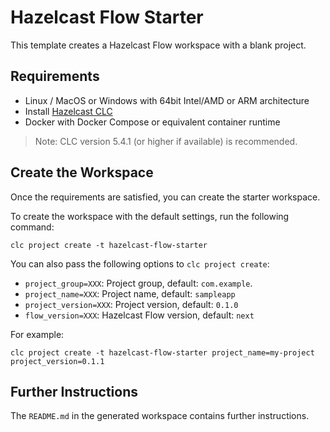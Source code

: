 # Hazelcast Flow Starter

This template creates a Hazelcast Flow workspace with a blank project.

## Requirements

* Linux / MacOS or Windows with 64bit Intel/AMD or ARM architecture
* Install [Hazelcast CLC](https://docs.hazelcast.com/clc/latest/install-clc)
* Docker with Docker Compose or equivalent container runtime


> Note: CLC version 5.4.1 (or higher if available) is recommended.


## Create the Workspace

Once the requirements are satisfied, you can create the starter workspace.

To create the workspace with the default settings, run the following command:

```
clc project create -t hazelcast-flow-starter
```

You can also pass the following options to `clc project create`:
* `project_group=XXX`: Project group, default: `com.example`.
* `project_name=XXX`: Project name, default: `sampleapp`
* `project_version=XXX`: Project version, default: `0.1.0`
* `flow_version=XXX`: Hazelcast Flow version, default: `next`

For example:

```
clc project create -t hazelcast-flow-starter project_name=my-project project_version=0.1.1
```

## Further Instructions

The `README.md` in the generated workspace contains further instructions.
